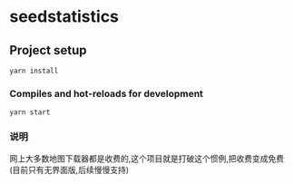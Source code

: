 # seedstatistics

## Project setup
```
yarn install
```

### Compiles and hot-reloads for development
```
yarn start
```


### 说明

网上大多数地图下载器都是收费的,这个项目就是打破这个惯例,把收费变成免费
(目前只有无界面版,后续慢慢支持)
